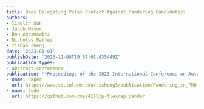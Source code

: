 ```yaml
---
title: Does Delegating Votes Protect Against Pandering Candidates?
authors:
- Xiaolin Sun
- Jacob Masur
- Ben Abramowitz
- Nicholas Mattei
- Zizhan Zheng
date: '2023-01-01'
publishDate: '2023-11-08T19:57:01.435449Z'
publication_types:
- abstract-conference
publication: '*Proceedings of the 2023 International Conference on Autonomous Agents and Multiagent Systems (AAMAS)*'
- name: Paper
  url: https://www.cs.tulane.edu/~zzheng3/publication/Pandering_in_FRD.pdf
- name: Code
  url: https://github.com/cmps4150/p-flexrep_pander
---
```


